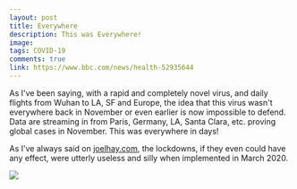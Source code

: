 ```yaml
---
layout: post
title: Everywhere
description: This was Everywhere!
image: 
tags: COVID-19
comments: true
link: https://www.bbc.com/news/health-52935644
---
```

As I've been saying, with a rapid and completely novel virus, and daily
flights from Wuhan to LA, SF and Europe, the idea that this virus wasn't
everywhere back in November or even earlier is now impossible to defend.
Data are streaming in from Paris, Germany, LA, Santa Clara, etc. proving
global cases in November. This was everywhere in days!

As I've always said on [joelhay.com](joelhay.com), the lockdowns, if they even could have any effect, were utterly useless and silly when implemented in March 2020.

![](https://lh4.googleusercontent.com/W5fXqGOnEOTpR84dV1qtEFB33tTa_-O1iivJmOldKVIp6JVaEzMFNF_ZP80BkRLbHhoyj3c-rxaU1np9Tb7FllZBGA9ZsmoWkyZHtq1ldwGh_2vGE9U8=w1280)
